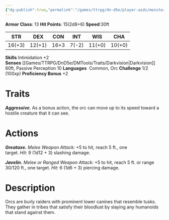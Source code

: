 ```yaml
---
{"dg-publish":true,"permalink":"/games/ttrpg/dn-d5e/player-aids/monsters/orc/","tags":["ttrpg/dnd/5e","statblock","Monster"],"noteIcon":""}
---
```



**Armor Class**: 13
**Hit Points**: 15(2d8+6)
**Speed**:30ft

|  STR   | DEX    | CON | INT| WIS | CHA |
| --- | --- | --- | --- | --- | --- | 
|  16(+3)   | 12(+1)    | 16+3     | 7(-2) | 11(+0)| 10(+0)|

**Skills** Intimidation +2
**Senses** [[Games/TTRPG/DnD5e/DMTools/Traits/Darkvision\|Darkvision]] 60ft, Passive Perception 10
**Languages**   Common, Orc
**Challenge** 1/2 (100xp)
**Proficiency Bonus** +2

# Traits
_**Aggressive**_. As a bonus action, the orc can move up to its speed toward a hostile creature that it can see.

# Actions
_**Greataxe.** Melee Weapon Attack:_ +5 to hit, reach 5 ft., one target. _Hit:_ 9 (1d12 + 3) slashing damage.

_**Javelin.** Melee or Ranged Weapon Attack:_ +5 to hit, reach 5 ft. or range 30/120 ft., one target. _Hit:_ 6 (1d6 + 3) piercing damage.
# Description
Orcs are burly raiders with prominent lower canines that resemble tusks. They gather in tribes that satisfy their bloodlust by slaying any humanoids that stand against them.
